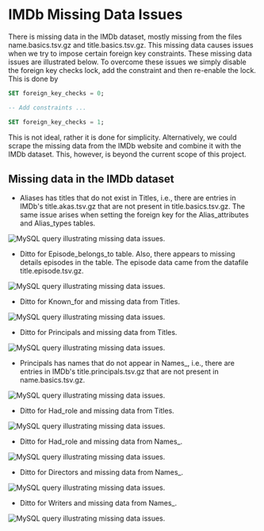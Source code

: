# IMDb Missing Data Issues

There is missing data in the IMDb dataset, mostly missing from the files
name.basics.tsv.gz and title.basics.tsv.gz. This missing data causes issues when
we try to impose certain foreign key constraints. These missing
data issues are illustrated below. To overcome these issues we simply disable
the foreign key checks lock, add the constraint and then re-enable the lock. This
is done by

```sqlmysql
SET foreign_key_checks = 0;

-- Add constraints ...

SET foreign_key_checks = 1;
```  

This is not ideal, rather it is done for simplicity.
Alternatively, we could scrape the missing data from the IMDb website and
combine it with the IMDb dataset. This, however, is beyond the current scope of
this project.

## Missing data in the IMDb dataset

- Aliases has titles that do not exist in Titles, i.e., there are entries in
IMDb's title.akas.tsv.gz that are not present in title.basics.tsv.gz. The same
issue arises when setting the foreign key for the Alias_attributes and
Alias_types tables.

![MySQL query illustrating missing data issues.](images/data_issues/Missing_data_Aliases_Titles_title_id.png)


- Ditto for Episode_belongs_to table. Also, there appears to missing details
episodes in the table. The episode data came from the datafile
title.episode.tsv.gz.

![MySQL query illustrating missing data issues.](images/data_issues/Missing_data_Episode_belongs_to_Titles_title_id.png)

- Ditto for Known_for and missing data from Titles.

![MySQL query illustrating missing data issues.](images/data_issues/Missing_data_Known_for_Titles_title_id.png)

- Ditto for Principals and missing data from Titles.

![MySQL query illustrating missing data issues.](images/data_issues/Missing_data_Principals_Titles_title_id.png)

- Principals has names that do not appear in Names_, i.e., there are entries in
IMDb's title.principals.tsv.gz that are not present in name.basics.tsv.gz.

![MySQL query illustrating missing data issues.](images/data_issues/Missing_data_Principals_Names__name_id.png)

- Ditto  for Had_role and missing data from Titles.

![MySQL query illustrating missing data issues.](images/data_issues/Missing_data_Had_role_Titles_title_id.png)

- Ditto for Had_role and missing data from Names_.

![MySQL query illustrating missing data issues.](images/data_issues/Missing_data_Had_role_Names__name_id.png)

- Ditto for Directors and missing data from Names_.

![MySQL query illustrating missing data issues.](images/data_issues/Missing_data_Directors_Names__name_id.png)

- Ditto for Writers and missing data from Names_.

![MySQL query illustrating missing data issues.](images/data_issues/Missing_data_Writers_Names__name_id.png)
